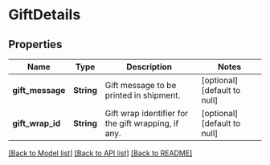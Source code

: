 # GiftDetails

## Properties
Name | Type | Description | Notes
------------ | ------------- | ------------- | -------------
**gift_message** | **String** | Gift message to be printed in shipment. | [optional] [default to null]
**gift_wrap_id** | **String** | Gift wrap identifier for the gift wrapping, if any. | [optional] [default to null]

[[Back to Model list]](../README.md#documentation-for-models) [[Back to API list]](../README.md#documentation-for-api-endpoints) [[Back to README]](../README.md)


